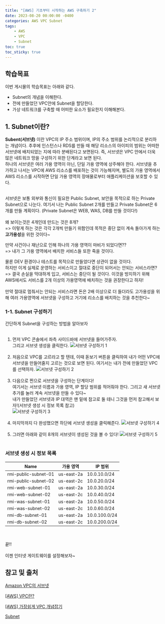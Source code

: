 ```yaml
---
title: "[AWS] 기초부터 시작하는 AWS 구축하기 2"
date: 2023-08-20 00:00:00 -0400
categories: AWS VPC Subnet
tags:
    - AWS
    - VPC
    - Subnet
toc: true
toc_sticky: true
---
```


## 학습목표
이번 게시물의 학습목표는 아래와 같다.
- Subnet의 개념을 이해한다.
- 전에 만들었던 VPC안에 Subnet을 할당한다.
- 가상 네트워크를 구축할 때 어떠한 요소가 필요한지 이해해본다.

## 1. Subnet이란?
**Subent(서브넷)** 이란 VPC의 IP 주소 범위이며, IP의 주소 범위를 논리적으로 분리하는 개념이다. 추후에 인스턴스나 RDS를 만들 때 해당 리소스의 아이피의 범위는 어떠한 서브넷에 배치되었는 지에 따라 분배된다고 보면된다. 즉, 서브넷은 VPC 안에서 더욱 많은 네트워크 망을 구성하기 위한 단계라고 보면 된다.<br> 하나의 서브넷은 여러 가용 영역이 아닌, 단일 가용 영역에 상주해야 한다. 서브넷을 추가하고 나서는 VPC에 AWS 리소스를 배포하는 것이 가능해지며, 별도의 가용 영역에서 AWS 리소스를 시작하면 단일 가용 영역의 장애물로부터 애플리케이션을 보호할 수 있다.<br><br>

서브넷은 보통 외부와 통신이 필요한 Public Subnet, 보안을 목적으로 하는 Private Subnet으로 나눈다. 여기서 나는 Public Subnet 2개를 만들고 Private Subnet은 6개를 만들 계획이다. (Private Subnet은 WEB, WAS, DB를 만들 것이다!)<br><br>
왜 보이는것은 4개인데 만드는 것은 8개?<br>
=> 이렇게 하는 것은 각각 2개씩 만들기 위함인데 목적은 중단 없이 계속 돌아가게 하는 **고가용성**을 위한 것이다~<br>

만약 사건이나 재난으로 인해 하나의 가용 영역이 마비가 되었다면??<br>
=> 내가 그 가용 영역에서 배치한 서비스들 또한 죽을 것이다.<br>

물론 DEV 환경이나 테스트를 목적으로 만들었다면 상관이 없을 것이다.<br> 하지만 이게 실제로 운영하는 서비스이고 절대로 중단이 되어서는 안되는 서비스라면?<br>
=> 결국 손실을 막대하게 입고, 서비스는 중단이 될 것이다. 이것을 방지하기 위해 AWS에서도 서비스를 2개 이상의 가용영역에 배치하는 것을 권장한다고 하자!<br><br>
만약 절대로 멈춰서는 안되는 서비스라면 돈은 2배 이상으로 더 들더라도 고가용성을 위해 여러 가용영역에 서브넷을 구성하고 거기에 리소스를 배치하는 것을 추천한다~

### 1-1. Subnet 구성하기
간단하게 Subnet을 구성하는 방법을 알아보자<br><br>
1. 먼저 VPC 콘솔에서 좌측 사이드바에 서브넷을 들어가주자.<br>
그리고 서브넷 생성을 클릭한다.
![서브넷 구성하기 1](/assets/2023-08/Subnet/스크린샷%202023-08-20%20오전%2010.04.41.png)<br><br>
2. 처음으로 VPC를 고르라고 할 텐데, 이때 돋보기 버튼을 클릭하여 내가 어떤 VPC에 서브넷을 만들어줄지 고르는 것으로 보면 된다. 여기서는 내가 전에 만들었던 VPC를 선택하자.
![서브넷 구성하기 2](/assets/2023-08/Subnet/스크린샷%202023-08-20%20오전%2010.04.58.png)<br><br>
3. 다음으로 찐으로 서브넷을 구성하는 단계이다!<br>
여기서는 서브넷 이름과 가용 영역, IP 할당 범위를 적어줘야 한다. 그리고 새 서브넷 추가를 눌러 계속 서브넷을 만들 수 있다~<br>
내가 만들었던 서브넷과 IP 대역은 맨 밑에 참고로 둘 테니 그것을 먼저 참고해서 보자!(서브넷 생성 시 정보 목록 참고) <br>
![서브넷 구성하기 3](/assets/2023-08/Subnet/스크린샷%202023-08-20%20오전%2010.08.53.png)<br><br>
4. 마지막까지 다 완성했으면 하단에 서브넷 생성을 클릭해준다.
![서브넷 구성하기 4](/assets/2023-08/Subnet/스크린샷%202023-08-20%20오전%2010.09.07.png)<br><br>
5. 그러면 아래와 같이 8개의 서브넷이 생성된 것을 볼 수 있다!
![서브넷 구성하기 5](/assets/2023-08/Subnet/스크린샷%202023-08-20%20오전%2010.09.53.png)<br><br>



### 서브넷 생성 시 정보 목록
|Name|가용 영역|IP 범위|
|------|---|---|
|rmi-public-subnet-01|us-east-2a|10.0.10.0/24|
|rmi-public-subnet-02|us-east-2c|10.0.20.0/24|
|rmi-web-subnet-01|us-east-2a|10.0.30.0/24|
|rmi-web-subnet-02|us-east-2c|10.0.40.0/24|
|rmi-was-subnet-01|us-east-2a|10.0.50.0/24|
|rmi-was-subnet-02|us-east-2c|10.0.60.0/24|
|rmi-db-subnet-01|us-east-2a|10.0.100.0/24|
|rmi-db-subnet-02|us-east-2c|10.0.200.0/24|

<br><br>
끝!!<br><br>
이젠 인터넷 게이트웨이를 설정해보자~

## 참고 및 출처
[Amazon VPC의 서브넷](https://docs.aws.amazon.com/ko_kr/vpc/latest/userguide/configure-subnets.html)

[[AWS] VPC란?](https://blog.kico.co.kr/2022/03/08/aws-vpc/)

[[AWS] 가장쉽게 VPC 개념잡기](https://medium.com/harrythegreat/aws-가장쉽게-vpc-개념잡기-71eef95a7098)

[Subnet](https://kimmanbo.notion.site/Subnet-c138f9a9214549df98556ef2ed4f2555)